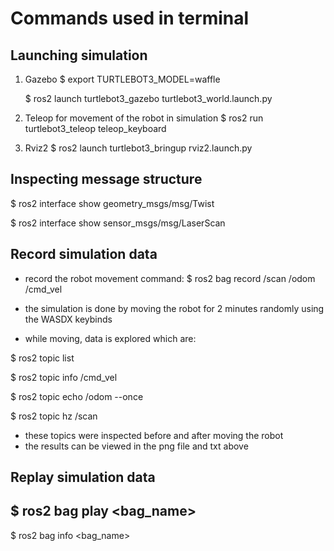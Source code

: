 # Commands used in terminal
## Launching simulation

1. Gazebo
   $ export TURTLEBOT3_MODEL=waffle

   $ ros2 launch turtlebot3_gazebo turtlebot3_world.launch.py

2. Teleop for movement of the robot in simulation
    $ ros2 run turtlebot3_teleop teleop_keyboard
   
3. Rviz2
    $ ros2 launch turtlebot3_bringup rviz2.launch.py

## Inspecting message structure
$ ros2 interface show geometry_msgs/msg/Twist

$ ros2 interface show sensor_msgs/msg/LaserScan

## Record simulation data
- record the robot movement command:
$ ros2 bag record /scan /odom /cmd_vel

- the simulation is done by moving the robot for 2 minutes randomly using the WASDX keybinds
- while moving, data is explored which are:

$ ros2 topic list

$ ros2 topic info /cmd_vel

$ ros2 topic echo /odom --once

$ ros2 topic hz /scan

- these topics were inspected before and after moving the robot
- the results can be viewed in the png file and txt above

## Replay simulation data
$ ros2 bag play <bag_name>
- 

$ ros2 bag info <bag_name>
